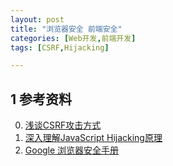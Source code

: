 ```yaml
---
layout: post
title: "浏览器安全 前端安全"
categories: [Web开发,前端开发]
tags: [CSRF,Hijacking]

---
```



## 1 参考资料
0. [浅谈CSRF攻击方式](http://www.cnblogs.com/hyddd/archive/2009/04/09/1432744.html)
0. [深入理解JavaScript Hijacking原理](http://www.cnblogs.com/hyddd/archive/2009/07/02/1515768.html)
0. [Google 浏览器安全手册](https://code.google.com/p/browsersec/wiki/Main)